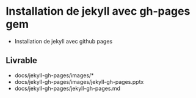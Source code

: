 # Installation de jekyll avec gh-pages gem

- Installation de jekyll avec github pages

## Livrable 

- docs/jekyll-gh-pages/images/*
- docs/jekyll-gh-pages/images/jekyll-gh-pages.pptx
- docs/jekyll-gh-pages/jekyll-gh-pages.md